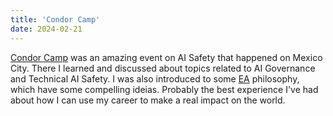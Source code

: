 ```yaml
---
title: 'Condor Camp'
date: 2024-02-21
---
```


[Condor Camp](condor.camp) was an amazing event on AI Safety that happened on Mexico City. There I learned and discussed about topics related to AI Governance and Technical AI Safety. I was also introduced to some [EA](effectivealtruism.org) philosophy, which have some compelling ideias. Probably the best experience I've had about how I can use my career to make a real impact on the world.
